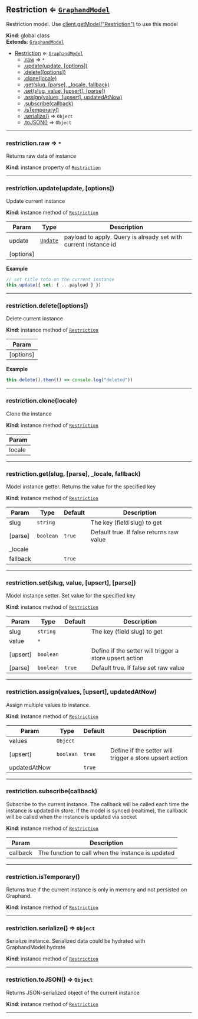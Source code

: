<a name="Restriction"></a>

## Restriction ⇐ [<code>GraphandModel</code>](GraphandModel.md#GraphandModel)
Restriction model. Use [client.getModel("Restriction")](Client.md#Client+getModel) to use this model

**Kind**: global class  
**Extends**: [<code>GraphandModel</code>](GraphandModel.md#GraphandModel)  

* [Restriction](Restriction.md#Restriction) ⇐ [<code>GraphandModel</code>](GraphandModel.md#GraphandModel)
    * [.raw](GraphandModel.md#GraphandModel+raw) ⇒ <code>\*</code>
    * [.update(update, [options])](GraphandModel.md#GraphandModel+update)
    * [.delete([options])](GraphandModel.md#GraphandModel+delete)
    * [.clone(locale)](GraphandModel.md#GraphandModel+clone)
    * [.get(slug, [parse], _locale, fallback)](GraphandModel.md#GraphandModel+get)
    * [.set(slug, value, [upsert], [parse])](GraphandModel.md#GraphandModel+set)
    * [.assign(values, [upsert], updatedAtNow)](GraphandModel.md#GraphandModel+assign)
    * [.subscribe(callback)](GraphandModel.md#GraphandModel+subscribe)
    * [.isTemporary()](GraphandModel.md#GraphandModel+isTemporary)
    * [.serialize()](GraphandModel.md#GraphandModel+serialize) ⇒ <code>Object</code>
    * [.toJSON()](GraphandModel.md#GraphandModel+toJSON) ⇒ <code>Object</code>


* * *

<a name="GraphandModel+raw"></a>

### restriction.raw ⇒ <code>\*</code>
Returns raw data of instance

**Kind**: instance property of [<code>Restriction</code>](Restriction.md#Restriction)  

* * *

<a name="GraphandModel+update"></a>

### restriction.update(update, [options])
Update current instance

**Kind**: instance method of [<code>Restriction</code>](Restriction.md#Restriction)  

| Param | Type | Description |
| --- | --- | --- |
| update | [<code>Update</code>](#Update) | payload to apply. Query is already set with current instance id |
| [options] |  |  |

**Example**  
```js
// set title toto on the current instance
this.update({ set: { ...payload } })
```

* * *

<a name="GraphandModel+delete"></a>

### restriction.delete([options])
Delete current instance

**Kind**: instance method of [<code>Restriction</code>](Restriction.md#Restriction)  

| Param |
| --- |
| [options] | 

**Example**  
```js
this.delete().then(() => console.log("deleted"))
```

* * *

<a name="GraphandModel+clone"></a>

### restriction.clone(locale)
Clone the instance

**Kind**: instance method of [<code>Restriction</code>](Restriction.md#Restriction)  

| Param |
| --- |
| locale | 


* * *

<a name="GraphandModel+get"></a>

### restriction.get(slug, [parse], _locale, fallback)
Model instance getter. Returns the value for the specified key

**Kind**: instance method of [<code>Restriction</code>](Restriction.md#Restriction)  

| Param | Type | Default | Description |
| --- | --- | --- | --- |
| slug | <code>string</code> |  | The key (field slug) to get |
| [parse] | <code>boolean</code> | <code>true</code> | Default true. If false returns raw value |
| _locale |  |  |  |
| fallback |  | <code>true</code> |  |


* * *

<a name="GraphandModel+set"></a>

### restriction.set(slug, value, [upsert], [parse])
Model instance setter. Set value for the specified key

**Kind**: instance method of [<code>Restriction</code>](Restriction.md#Restriction)  

| Param | Type | Default | Description |
| --- | --- | --- | --- |
| slug | <code>string</code> |  | The key (field slug) to get |
| value | <code>\*</code> |  |  |
| [upsert] | <code>boolean</code> |  | Define if the setter will trigger a store upsert action |
| [parse] | <code>boolean</code> | <code>true</code> | Default true. If false set raw value |


* * *

<a name="GraphandModel+assign"></a>

### restriction.assign(values, [upsert], updatedAtNow)
Assign multiple values to instance.

**Kind**: instance method of [<code>Restriction</code>](Restriction.md#Restriction)  

| Param | Type | Default | Description |
| --- | --- | --- | --- |
| values | <code>Object</code> |  |  |
| [upsert] | <code>boolean</code> | <code>true</code> | Define if the setter will trigger a store upsert action |
| updatedAtNow |  | <code>true</code> |  |


* * *

<a name="GraphandModel+subscribe"></a>

### restriction.subscribe(callback)
Subscribe to the current instance. The callback will be called each time the instance is updated in store.
If the model is synced (realtime), the callback will be called when the instance is updated via socket

**Kind**: instance method of [<code>Restriction</code>](Restriction.md#Restriction)  

| Param | Description |
| --- | --- |
| callback | The function to call when the instance is updated |


* * *

<a name="GraphandModel+isTemporary"></a>

### restriction.isTemporary()
Returns true if the current instance is only in memory and not persisted on Graphand.

**Kind**: instance method of [<code>Restriction</code>](Restriction.md#Restriction)  

* * *

<a name="GraphandModel+serialize"></a>

### restriction.serialize() ⇒ <code>Object</code>
Serialize instance. Serialized data could be hydrated with GraphandModel.hydrate

**Kind**: instance method of [<code>Restriction</code>](Restriction.md#Restriction)  

* * *

<a name="GraphandModel+toJSON"></a>

### restriction.toJSON() ⇒ <code>Object</code>
Returns JSON-serialized object of the current instance

**Kind**: instance method of [<code>Restriction</code>](Restriction.md#Restriction)  

* * *

